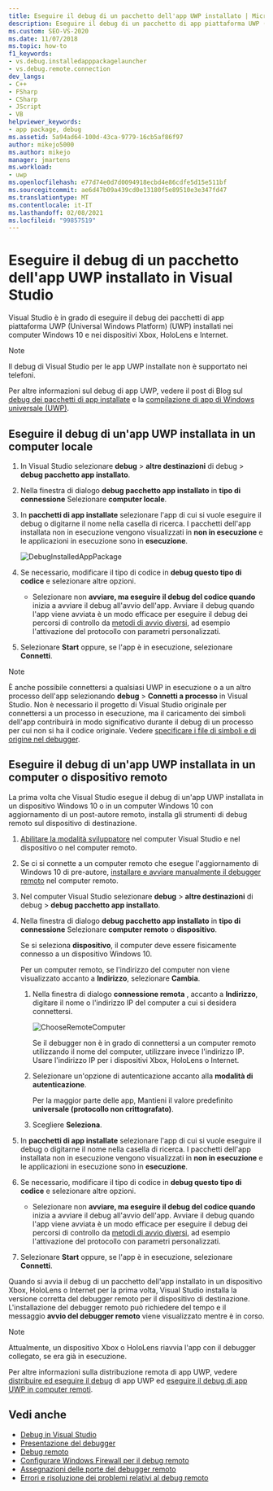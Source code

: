 ```yaml
---
title: Eseguire il debug di un pacchetto dell'app UWP installato | Microsoft Docs
description: Eseguire il debug di un pacchetto di app piattaforma UWP (Universal Windows Platform) (UWP) installato in Visual Studio nei dispositivi Windows 10, Xbox e Internet delle cose (Internet).
ms.custom: SEO-VS-2020
ms.date: 11/07/2018
ms.topic: how-to
f1_keywords:
- vs.debug.installedapppackagelauncher
- vs.debug.remote.connection
dev_langs:
- C++
- FSharp
- CSharp
- JScript
- VB
helpviewer_keywords:
- app package, debug
ms.assetid: 5a94ad64-100d-43ca-9779-16cb5af86f97
author: mikejo5000
ms.author: mikejo
manager: jmartens
ms.workload:
- uwp
ms.openlocfilehash: e77d74e0d7d0094918ecbd4e86cdfe5d15e511bf
ms.sourcegitcommit: ae6d47b09a439cd0e13180f5e89510e3e347fd47
ms.translationtype: MT
ms.contentlocale: it-IT
ms.lasthandoff: 02/08/2021
ms.locfileid: "99857519"
---
```

# <a name="debug-an-installed-uwp-app-package-in-visual-studio"></a>Eseguire il debug di un pacchetto dell'app UWP installato in Visual Studio

Visual Studio è in grado di eseguire il debug dei pacchetti di app piattaforma UWP (Universal Windows Platform) (UWP) installati nei computer Windows 10 e nei dispositivi Xbox, HoloLens e Internet.

>[!NOTE]
>Il debug di Visual Studio per le app UWP installate non è supportato nei telefoni.

Per altre informazioni sul debug di app UWP, vedere il post di Blog sul [debug dei pacchetti di app installate](https://devblogs.microsoft.com/devops/updates-for-debugging-installed-app-packages-in-visual-studio-2015-update-2/) e la [compilazione di app di Windows universale (UWP)](https://devblogs.microsoft.com/visualstudio/universal-windows-apps-targeting-windows-10-anniversary-sdk/).

## <a name="debug-an-installed-uwp-app-on-a-local-machine"></a>Eseguire il debug di un'app UWP installata in un computer locale

1. In Visual Studio selezionare **debug**  >  **altre destinazioni** di debug  >  **debug pacchetto app installato**.

1. Nella finestra di dialogo **debug pacchetto app installato** in **tipo di connessione** Selezionare **computer locale**.

1. In **pacchetti di app installate** selezionare l'app di cui si vuole eseguire il debug o digitarne il nome nella casella di ricerca. I pacchetti dell'app installata non in esecuzione vengono visualizzati in **non in esecuzione** e le applicazioni in esecuzione sono in **esecuzione**.

   ![DebugInstalledAppPackage](../debugger/media/debug-installed-app-pkg.png "DebugInstalledAppPackage")

1. Se necessario, modificare il tipo di codice in **debug questo tipo di codice** e selezionare altre opzioni.
   - Selezionare non **avviare, ma eseguire il debug del codice quando** inizia a avviare il debug all'avvio dell'app. Avviare il debug quando l'app viene avviata è un modo efficace per eseguire il debug dei percorsi di controllo da [metodi di avvio diversi](/windows/uwp/xbox-apps/automate-launching-uwp-apps), ad esempio l'attivazione del protocollo con parametri personalizzati.

1. Selezionare **Start** oppure, se l'app è in esecuzione, selezionare **Connetti**.

> [!NOTE]
> È anche possibile connettersi a qualsiasi UWP in esecuzione o a un altro processo dell'app selezionando **debug**  >  **Connetti a processo** in Visual Studio. Non è necessario il progetto di Visual Studio originale per connettersi a un processo in esecuzione, ma il caricamento dei simboli dell'app contribuirà in modo significativo durante il debug di un processo per cui non si ha il codice originale. Vedere [specificare i file di simboli e di origine nel debugger](specify-symbol-dot-pdb-and-source-files-in-the-visual-studio-debugger.md).

## <a name="debug-an-installed-uwp-app-on-a-remote-computer-or-device"></a><a name="remote"></a> Eseguire il debug di un'app UWP installata in un computer o dispositivo remoto

La prima volta che Visual Studio esegue il debug di un'app UWP installata in un dispositivo Windows 10 o in un computer Windows 10 con aggiornamento di un post-autore remoto, installa gli strumenti di debug remoto sul dispositivo di destinazione.

1. [Abilitare la modalità sviluppatore](/windows/uwp/get-started/enable-your-device-for-development) nel computer Visual Studio e nel dispositivo o nel computer remoto.

1. Se ci si connette a un computer remoto che esegue l'aggiornamento di Windows 10 di pre-autore, [installare e avviare manualmente il debugger remoto](../debugger/remote-debugging.md) nel computer remoto.

1. Nel computer Visual Studio selezionare **debug**  >  **altre destinazioni** di debug  >  **debug pacchetto app installato**.

1. Nella finestra di dialogo **debug pacchetto app installato** in **tipo di connessione** Selezionare **computer remoto** o **dispositivo**.

   Se si seleziona **dispositivo**, il computer deve essere fisicamente connesso a un dispositivo Windows 10.

   Per un computer remoto, se l'indirizzo del computer non viene visualizzato accanto a **Indirizzo**, selezionare **Cambia**.

   1. Nella finestra di dialogo **connessione remota** , accanto a **Indirizzo**, digitare il nome o l'indirizzo IP del computer a cui si desidera connettersi.

      ![ChooseRemoteComputer](../debugger/media/debug-remote-app-pkg.png "ChooseRemoteComputer")

      Se il debugger non è in grado di connettersi a un computer remoto utilizzando il nome del computer, utilizzare invece l'indirizzo IP. Usare l'indirizzo IP per i dispositivi Xbox, HoloLens o Internet.
   1. Selezionare un'opzione di autenticazione accanto alla **modalità di autenticazione**.

      Per la maggior parte delle app, Mantieni il valore predefinito **universale (protocollo non crittografato)**.
   1. Scegliere **Seleziona**.

1. In **pacchetti di app installate** selezionare l'app di cui si vuole eseguire il debug o digitarne il nome nella casella di ricerca. I pacchetti dell'app installata non in esecuzione vengono visualizzati in **non in esecuzione** e le applicazioni in esecuzione sono in **esecuzione**.

1. Se necessario, modificare il tipo di codice in **debug questo tipo di codice** e selezionare altre opzioni.
   - Selezionare non **avviare, ma eseguire il debug del codice quando** inizia a avviare il debug all'avvio dell'app. Avviare il debug quando l'app viene avviata è un modo efficace per eseguire il debug dei percorsi di controllo da [metodi di avvio diversi](/windows/uwp/xbox-apps/automate-launching-uwp-apps), ad esempio l'attivazione del protocollo con parametri personalizzati.

1. Selezionare **Start** oppure, se l'app è in esecuzione, selezionare **Connetti**.

Quando si avvia il debug di un pacchetto dell'app installato in un dispositivo Xbox, HoloLens o Internet per la prima volta, Visual Studio installa la versione corretta del debugger remoto per il dispositivo di destinazione. L'installazione del debugger remoto può richiedere del tempo e il messaggio **avvio del debugger remoto** viene visualizzato mentre è in corso.

>[!NOTE]
>Attualmente, un dispositivo Xbox o HoloLens riavvia l'app con il debugger collegato, se era già in esecuzione.

Per altre informazioni sulla distribuzione remota di app UWP, vedere [distribuire ed eseguire il debug](/windows/uwp/debug-test-perf/deploying-and-debugging-uwp-apps#advanced-remote-deployment-options) di app UWP ed [eseguire il debug di app UWP in computer remoti](run-windows-store-apps-on-a-remote-machine.md).

## <a name="see-also"></a>Vedi anche

- [Debug in Visual Studio](../debugger/index.yml)
- [Presentazione del debugger](../debugger/debugger-feature-tour.md)
- [Debug remoto](../debugger/remote-debugging.md)
- [Configurare Windows Firewall per il debug remoto](../debugger/configure-the-windows-firewall-for-remote-debugging.md)
- [Assegnazioni delle porte del debugger remoto](../debugger/remote-debugger-port-assignments.md)
- [Errori e risoluzione dei problemi relativi al debug remoto](../debugger/remote-debugging-errors-and-troubleshooting.md)